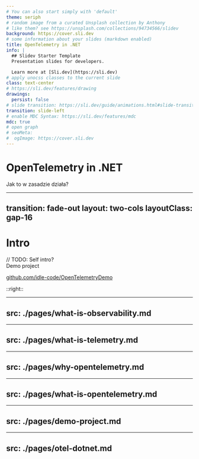 ```yaml
---
# You can also start simply with 'default'
theme: seriph
# random image from a curated Unsplash collection by Anthony
# like them? see https://unsplash.com/collections/94734566/slidev
background: https://cover.sli.dev
# some information about your slides (markdown enabled)
title: OpenTelemetry in .NET
info: |
  ## Slidev Starter Template
  Presentation slides for developers.

  Learn more at [Sli.dev](https://sli.dev)
# apply unocss classes to the current slide
class: text-center
# https://sli.dev/features/drawing
drawings:
  persist: false
# slide transition: https://sli.dev/guide/animations.html#slide-transitions
transition: slide-left
# enable MDC Syntax: https://sli.dev/features/mdc
mdc: true
# open graph
# seoMeta:
#  ogImage: https://cover.sli.dev
---
```


# OpenTelemetry in .NET

Jak to w zasadzie działa?

<!--
TODO: Change background to something OTELish.

The last comment block of each slide will be treated as slide notes. It will be visible and editable in Presenter Mode along with the slide. [Read more in the docs](https://sli.dev/guide/syntax.html#notes)


-->

---
transition: fade-out
layout: two-cols
layoutClass: gap-16
---

# Intro

// TODO: Self intro?
<br>
Demo project 

<div>
  <a href="https://github.com/idle-code/OpenTelemetryDemo" target="_blank" class="slidev-icon-btn"><carbon:logo-github /></a>
  <a href="https://github.com/idle-code/OpenTelemetryDemo" target="_blank">github.com/idle-code/OpenTelemetryDemo</a>
</div>

::right::

<Toc text-sm minDepth="1" maxDepth="2" />


---
src: ./pages/what-is-observability.md
---

---
src: ./pages/what-is-telemetry.md
---

---
src: ./pages/why-opentelemetry.md
---

---
src: ./pages/what-is-opentelemetry.md
---

---
src: ./pages/demo-project.md
---

---
src: ./pages/otel-dotnet.md
---
